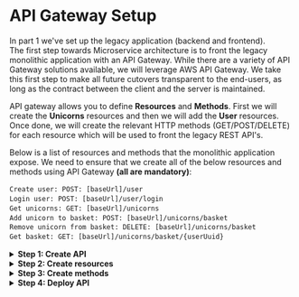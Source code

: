 # API Gateway Setup
In part 1 we've set up the legacy application (backend and frontend).   
The first step towards Microservice architecture is to front the legacy monolithic application 
with an API Gateway. While there are a variety of API Gateway solutions available, we will leverage AWS API Gateway. 
We take this first step to make all future cutovers transparent to the end-users, as long as the contract between the 
client and the server is maintained.

API gateway allows you to define **Resources** and **Methods**. 
First we will create the **Unicorns** resources and then we will add the **User** resources. Once done, we will create the relevant HTTP methods (GET/POST/DELETE) for each resource which will be used to front the legacy REST API's.

Below is a list of resources and methods that the monolithic application expose. We need to ensure that we create all of the below resources and methods using API Gateway **(all are mandatory)**:
```diff
Create user: POST: [baseUrl]/user
Login user: POST: [baseUrl]/user/login
Get unicorns: GET: [baseUrl]/unicorns
Add unicorn to basket: POST: [baseUrl]/unicorns/basket
Remove unicorn from basket: DELETE: [baseUrl]/unicorns/basket
Get basket: GET: [baseUrl]/unicorns/basket/{userUuid}
```

<details>
<summary>	
<b>Step 1: Create API</b>
</summary>
<br>

**1.1** Log into your AWS console.

**1.2** Navigate to API Gateway.  

![](../MonoToMicroAssets/assets1024/APIGatewayStep1.png)  

**1.3** If you have never used the API Gateway service before, you will be presented with the initial page depicted below.
Click on **Get Started** to build your first API.  

![](../MonoToMicroAssets/assets1024/APIGatewayStep2.png)  

**1.4** To configure the API, use the following configuration parameters and click **Create API**.
```diff
API Type/Protocol: REST API
Create: New API
API name: Unicorns
Endpoint Type: Edge optimized
```
![](../MonoToMicroAssets/assets1024/APIGatewayStep3.png)  

</details>

<details>
<summary>	
<b>Step 2: Create resources</b>
</summary>
<br>

  <details>
  <summary>	
  <b>Step 2.1: Create Unicorn resources</b>
  </summary>
    <br>
  
   **2.1.1** From the Action menu, select **Create Resource**.
    <br>
    ![](../MonoToMicroAssets/assets1024/APIGatewayResourceStep1.png)
    
   **2.1.2** Configure the new resource and click the **Create resource** button
   
   ```diff
Resource Name: unicorns
Resource Path: /unicorns
- Note: you MUST tick the "Enable API Gateway CORS"
```
   ![](../MonoToMicroAssets/assets1024/APIGatewayResourceStep2.png)  
   
   **2.1.3** On the left side resources menu select the newly created resource **(/unicorns)** and continue with creating the **basket** nested resource.
   
   **2.1.4** From the Action menu, select **Create Resource**.    
    
   **2.1.5** Configure the new resource and click the **Create resource** button.
    
   ```diff
Resource Name: basket
Resource Path: /basket
- Note: you MUST tick the "Enable API Gateway CORS"
```
   ![](../MonoToMicroAssets/assets1024/APIGatewayResourceStep3.png)  
   
   **2.1.6** On the left side resources menu select the newly created resource **(/basket)** and continue with creating the **/{uuid}** nested resource.
   
   **2.1.7** From the Action menu, select **Create Resource**.    
    
   **2.1.8** Configure the new resource and click the **Create resource** button.
    
   ```diff
Resource Name: {uuid}
Resource Path: /{uuid}
- Note: you need to manually change -uuid- to {uuid}"
- Note: you MUST tick the "Enable API Gateway CORS"
```
   ![](../MonoToMicroAssets/assets1024/APIGatewayResourceStep4.png)  
   
   **2.1.9** Once you've finished with the above steps you should see the below unicorns nested resource structure.
   <br>
   
   ![](../MonoToMicroAssets/assets1024/APIGatewayResourceStep5.png)
   
  </details>

  <details>
  <summary>	
  <b>Step 2.2: Create User resources</b>
  </summary>
  <br>
  
  **2.2.1** On the left side resources menu select the top level blank resource.
   
  **2.2.2** From the Action menu, select **Create Resource**.    
    
  **2.2.3** Configure the new resource and click the **Create resource** button.
    
   ```diff
Resource Name: user
Resource Path: /user
- Note: you MUST tick the "Enable API Gateway CORS"
```
   ![](../MonoToMicroAssets/assets1024/APIGatewayResourceStep6.png)  
  
  **2.2.4** On the left side resources menu select the newly created resource **(/user)** and continue with creating the **/login** nested resource.
   
   **2.2.5** From the Action menu, select **Create Resource**.    
    
   **2.2.6** Configure the new resource and click the **Create resource** button.
    
   ```diff
Resource Name: login
Resource Path: /login
- Note: you MUST tick the "Enable API Gateway CORS"
```
   ![](../MonoToMicroAssets/assets1024/APIGatewayResourceStep7.png)  
  
  **2.2.7** Once you've finished with the above steps you should see the below resource structure.
   <br>
   
   ![](../MonoToMicroAssets/assets1024/APIGatewayResourceStep8.png)
  
  </details>

</details>
  
<details>
<summary>	
<b>Step 3: Create methods</b>
</summary>
  
<br>
  
  <details>
  <summary>	
  <b>Step 3.1: User methods</b>
  </summary>
    <br>
  
  On the **/user** resource we will create 2 methods
  <br>
  **1. Create user**
  <br>
  **2. User Login**
  
  **3.1.1** On the resources left side menu select the **/user** resource and from the Actions menu select **Create Method**.
  <br>
    
  ![](../MonoToMicroAssets/assets1024/APIGatewayMethodsStep1.png)
    
  **3.1.2** From the method type dropdown menu select **POST** and click the confirmation tick
   
  ![](../MonoToMicroAssets/assets1024/APIGatewayMethodsStep3.png)
   
  **3.1.3** Configure the new **/user POST** method with the below values and click the **Save** button.

  ```diff
  Integration type: HTTP
  Use HTTP proxy integration: Not ticked
  HTTP method: POST
  Endpoint URL: [base URL copied from CloudFormation output]/user
  Content handling: Passthrough
  Use default timeout: Ticked 
  ```

  ![](../MonoToMicroAssets/assets1024/APIGatewayMethodsStep4.png)
  
  **3.1.4** Once the method configuration is saved we can test the integration with the legacy backend. Click the **TEST** button
    
  ![](../MonoToMicroAssets/assets1024/APIGatewayMethodsStep5.png)
  
  **3.1.5** Copy and paste the below JSON into the request body and press the **Test** button. If all configured correctly you should get a **200** response with body that includes the newly created user **uuid** 
  ```diff
  - Make sure you replace the values in the below JSON to reflect the user you wish to create
  ```
  ```json
    {
	    "email":"Replace with your emails address",
	    "firstName":"Replace with your first name",
	    "lastName":"Replace with your last name"
    }
  ```
  
  ![](../MonoToMicroAssets/assets1024/APIGatewayMethodsStep6.png)
   
  **3.1.6** That's it! you've just created your first API gateway method which is connected to our legacy application. Next, we will configure the **/user/login** method. 
  
  **3.1.7** Select the **/user/login** resource on the resources left side menu and using the **Actions** dropdwon menu create a new method. Configure the newly created method as **POST** and click the tick. 
   
  ![](../MonoToMicroAssets/assets1024/APIGatewayMethodsStep7.png)
  <br>
  ![](../MonoToMicroAssets/assets1024/APIGatewayMethodsStep8.png)
  
  **3.1.8** Configure the new **/user/login POST** method with the below values and click the **Save** button.

  ```diff
  Integration type: HTTP
  Use HTTP proxy integration: Not ticked
  HTTP method: POST
  Endpoint URL: [base URL copied from CloudFormation output]/user/login
  Content handling: Passthrough
  Use default timeout: Ticked 
  ```
  
  ![](../MonoToMicroAssets/assets1024/APIGatewayMethodsStep9.png)
  
  **3.1.9** Once the method configuration is saved we can test the integration with the legacy backend. Click the **TEST** button
  
  **3.1.10** Copy and paste the below JSON into the request body and press the **Test** button. If all configured correctly you should get a **200** response with body that includes the user email and user uuid
  ```diff
  - Make sure you replace the value in the below JSON to reflect the user you wish to login with
  ```
  ```json
    {
	    "email":"Replace with your emails address"
    }
  ```
  
  ![](../MonoToMicroAssets/assets1024/APIGatewayMethodsStep10.png)
  
  **3.1.6** That's it for the user methods. To recap, we've created 2 resources 
  * /user
  * /user/login
  and on each resource we've created a POST method which are now connected to the legacy backend.
  In the next section we will configure the **/unicorn** resources methods. 
     
   </details>
   
   <details>
  <summary>	
  <b>Step 3.2: Unicorns methods</b>
  </summary>
 
  On the **/unicorns** resource we will create 4 methods
  <br>
  **1. Get unicorns**
  <br>
  **2. Add unicorn to basket**
  <br>
  **3. Remove unicorns from basket**
  <br>
  **4. Get the basket**
  
  **3.2.1** On the resources left side menu select the **/unicorns** resource and from the **Actions** menu select **Create Method**.
  <br>
    
  ![](../MonoToMicroAssets/assets1024/APIGatewayMethodsStep11.png)
    
  **3.2.2** From the method type dropdown menu select **GET** and click the confirmation tick
   
  **3.2.3** Configure the new **/unicorns GET** method with the below values and click the **Save** button.

  ```diff
  Integration type: HTTP
  Use HTTP proxy integration: Not ticked
  HTTP method: GET
  Endpoint URL: [base URL copied from CloudFormation output]/unicorns
  Content handling: Passthrough
  Use default timeout: Ticked 
  ```

  ![](../MonoToMicroAssets/assets1024/APIGatewayMethodsStep12.png)
  
  **3.2.4** Once the method configuration is saved we can test the integration with the legacy backend. Click the **TEST** button
  
  **3.2.5** Press the **Test** button **(no values are needed)**. If all configured correctly you should get a **200** response with body that lists the available unicorns 
  
  ![](../MonoToMicroAssets/assets1024/APIGatewayMethodsStep13.png)
     
  **3.2.6** Select the **/unicorns/basket** resource on the resources left side menu and using the **Actions** menu create a new method. Configure the newly created method as **POST** and click the tick. 
   
  ![](../MonoToMicroAssets/assets1024/APIGatewayMethodsStep14.png)
  <br>
  ![](../MonoToMicroAssets/assets1024/APIGatewayMethodsStep15.png)
  
  **3.2.7** Configure the new **/unicorns/basket POST** method with the below values and click the **Save** button.

  ```diff
  Integration type: HTTP
  Use HTTP proxy integration: Not ticked
  HTTP method: POST
  Endpoint URL: [base URL copied from CloudFormation output]/unicorns/basket
  Content handling: Passthrough
  Use default timeout: Ticked 
  ```
  
  ![](../MonoToMicroAssets/assets1024/APIGatewayMethodsStep16.png)
  
  **3.2.8** Once the method configuration is saved we can test the integration with the legacy backend. Click the **TEST** button
  
  **3.2.9** Copy and paste the below JSON into the request body and press the **Test** button. If all configured correctly you should get a **200** response with **no data** in the body
  ```diff
  - Make sure you replace the values in the below JSON to reflect the unicorn you wish to add to basket
  ```
  ```json
    {
	"uuid":"4b3fc86b-81d0-4614-920e-8184063acf2d",
	"unicorns":
	[
		{
			"uuid":"8c3a9b06-db23-11e9-8dcd-0ad68ac6cab2"
		}
	]
    }
  ```
  
  ![](../MonoToMicroAssets/assets1024/APIGatewayMethodsStep17.png)
  
  **3.2.10** Select the **/unicorns/basket** resource on the resources left side menu and using the **Actions** menu create a new method. Configure the newly created method as **DELETE** and click the tick. 
   
  ![](../MonoToMicroAssets/assets1024/APIGatewayMethodsStep18.png)
  
  **3.2.11** Configure the new **/unicorns/basket DELETE** method with the below values and click the **Save** button.

  ```diff
  Integration type: HTTP
  Use HTTP proxy integration: Not ticked
  HTTP method: DELETE
  Endpoint URL: [base URL copied from CloudFormation output]/unicorns/basket
  Content handling: Passthrough
  Use default timeout: Ticked 
  ```
  
  ![](../MonoToMicroAssets/assets1024/APIGatewayMethodsStep19.png)
  
  **3.2.12** Once the method configuration is saved we can test the integration with the legacy backend. Click the **TEST** button
  
  **3.2.13** Copy and paste the below JSON into the request body and press the **Test** button. If all configured correctly you should get a **200** response with **no data** in the body
  ```diff
  - Make sure you replace the values in the below JSON to reflect the unicorn you wish to remove from basket
  ```
  ```json
    {
	"uuid":"4b3fc86b-81d0-4614-920e-8184063acf2d",
	"unicorns":
	[
		{
			"uuid":"8c3a9b06-db23-11e9-8dcd-0ad68ac6cab2"
		}
	]
    }
  ```
  
  ![](../MonoToMicroAssets/assets1024/APIGatewayMethodsStep20.png)
  
  **3.2.14** Select the **/unicorns/basket/{uuid}** resource on the resources left side menu and using the **Actions** menu create a new method. Configure the newly created method as **GET** and click the tick. 
   
  ![](../MonoToMicroAssets/assets1024/APIGatewayMethodsStep21.png)
  <br>
  ![](../MonoToMicroAssets/assets1024/APIGatewayMethodsStep22.png)
  
  **3.2.15** Configure the new **/unicorns/basket/{uuid} GET** method with the below values and click the **Save** button.

  ```diff
  Integration type: HTTP
  Use HTTP proxy integration: Not ticked
  HTTP method: GET
  Endpoint URL: [base URL copied from CloudFormation output]/unicorns/basket/{uuid}
  Content handling: Passthrough
  Use default timeout: Ticked 
  ```
  
  ![](../MonoToMicroAssets/assets1024/APIGatewayMethodsStep23.png)
  
  **3.2.16** Once the method configuration is saved we can test the integration with the legacy backend. Click the **TEST** button
  
  **3.2.17** Paste the user uuid into the path uuid field and press the **Test** button. If all configured correctly you should get a **200** response with the user JSON basket
  
  ![](../MonoToMicroAssets/assets1024/APIGatewayMethodsStep24.png)
  
  **3.2.18** That's it for the /unicorns methods. To recap, we've created 3 resources 
  * /unicorns
  * /unicorns/basket
  * /unicorns/basket/{uuid}
  In addition, we've created 
  * GET method to get the list of unicorn (under /unicorns)
  * POST method to add a unicorn to basket (under /unicorns/basket)
  * DELETE method to remove unicorn from basket (under /unicorns/basket)
  * GET method to retrive the user basket (under /unicorns/basket/{uuid})
  
  **3.2.19** Once completed all resources and methods set up your API Gateway dashboard should look as follows  
  
![](../MonoToMicroAssets/assets1024/APIGatewayStep15.png)  

  In the next section we will deploy the API and connect the UI to the new API gateway setup. 
   
   </details>
</details>   

<details>
<summary>	
<b>Step 4: Deploy API</b>
</summary>
<br>

At this point, we've configured our API Gateway to front our legacy application! But we have one more step to complete. In order for us to access the API publicly, we need to deploy them. 

**4.1** before you deploy, make sure to enable CORS again on /user and /unicorns resources as the newly created methods do not inherit the resource CORS configuration by default. To enable CORS again, select a resource on the left side resource menu, click on the **Actions** button and select **Enable CORS**. Repeat the process for all resources! 
```diff
- Note: This step is mandatory otherwise you will get CORS errors and the site will not work
```

**4.2** Click on the top level resource (empty). From the **Actions** menu select **Deploy API**.  

![](../MonoToMicroAssets/assets1024/APIGatewayDeploymentStep1.png)  

**4.3** Give the new deployment a name, e.g. **dev**, and press **Deploy**.  
<br>
![](../MonoToMicroAssets/assets1024/APIGatewayStep13.png)

**4.4** Copy the Invoke URL link that is presented, this URL will allow us to make calls to the legacy application via API Gateway similar to when you previously accessed your application via the EC2 DNS name.

<br>

![](../MonoToMicroAssets/assets1024/APIGatewayDeploymentStep3.png)  

**4.5** Let's test it, copy the invoke URL and paste it to the address bar in your browser. Add to the end of the url **/unicorns**, otherwise, you will likely get a "Missing Authentication Token" error. 

<br>

![](../MonoToMicroAssets/assets1024/APIGatewayDeploymentStep4.png)  

You should see the below response 
<br>
![](../MonoToMicroAssets/assets1024/APIGatewayDeployResults.png)  

**4.6** Lastly, let's point the frontend to use the new URL provided by API Gateway. Update config.json with the API gateway deployment URL and upload it to S3 static website.   

Once uploaded, you can refresh your browser and you should see content served from the new URL. You can check that on your browser's developer console, by checking that the *host* points to your API URL.
```diff
- Note: make sure the URL is a secured using HTTPS
- Note: make sure the file is uploaded with read public access, otherwise the site will not load properly!
```
  
![](../MonoToMicroAssets/assets1024/APIGatewayStep16.png)

![](../MonoToMicroAssets/assets1024/S3fileuploadGrantAccess.png)

</details>
